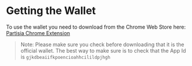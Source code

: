 # Getting the Wallet
To use the wallet you need to download from the Chrome Web Store here:
[Partisia Chrome Extension](https://chrome.google.com/webstore/detail/partisia-wallet/gjkdbeaiifkpoencioahhcilildpjhgh)

> Note: Please make sure you check before downloading that it is the official wallet. The best way to make sure is to check that the App Id is `gjkdbeaiifkpoencioahhcilildpjhgh`
